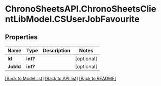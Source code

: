 # ChronoSheetsAPI.ChronoSheetsClientLibModel.CSUserJobFavourite
## Properties

Name | Type | Description | Notes
------------ | ------------- | ------------- | -------------
**Id** | **int?** |  | [optional] 
**JobId** | **int?** |  | [optional] 

[[Back to Model list]](../README.md#documentation-for-models) [[Back to API list]](../README.md#documentation-for-api-endpoints) [[Back to README]](../README.md)


